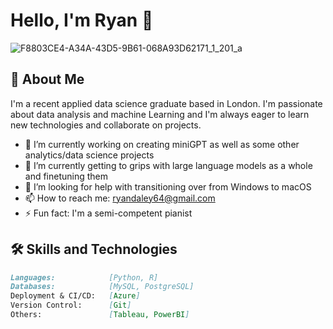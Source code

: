 # Hello, I'm Ryan 👋

![F8803CE4-A34A-43D5-9B61-068A93D62171_1_201_a](https://user-images.githubusercontent.com/113039811/225420283-711d258c-1147-4528-b87e-115345bed189.jpeg)



## 🌟 About Me

I'm a recent applied data science graduate based in London. I'm passionate about data analysis and machine Learning and I'm always eager to learn new technologies and collaborate on projects.

- 🔭 I’m currently working on creating miniGPT as well as some other analytics/data science projects
- 🌱 I’m currently getting to grips with large language models as a whole and finetuning them
- 🤔 I’m looking for help with transitioning over from Windows to macOS
- 📫 How to reach me: ryandaley64@gmail.com
- ⚡ Fun fact: I'm a semi-competent pianist

## 🛠️ Skills and Technologies

```markdown
Languages:            [Python, R]
Databases:            [MySQL, PostgreSQL]
Deployment & CI/CD:   [Azure]
Version Control:      [Git]
Others:               [Tableau, PowerBI]

